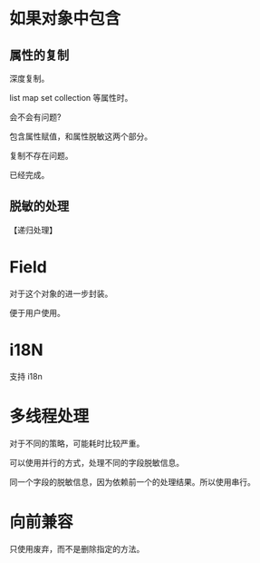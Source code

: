 # 如果对象中包含

## 属性的复制  

深度复制。

list map set collection 等属性时。

会不会有问题?

包含属性赋值，和属性脱敏这两个部分。

复制不存在问题。

已经完成。

## 脱敏的处理

【递归处理】

# Field

对于这个对象的进一步封装。

便于用户使用。

# i18N

支持 i18n

# 多线程处理

对于不同的策略，可能耗时比较严重。

可以使用并行的方式，处理不同的字段脱敏信息。

同一个字段的脱敏信息，因为依赖前一个的处理结果。所以使用串行。

# 向前兼容

只使用废弃，而不是删除指定的方法。